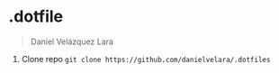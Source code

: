 # .dotfile
> Daniel Velázquez Lara

1. Clone repo
`git clone https://github.com/danielvelara/.dotfiles`
